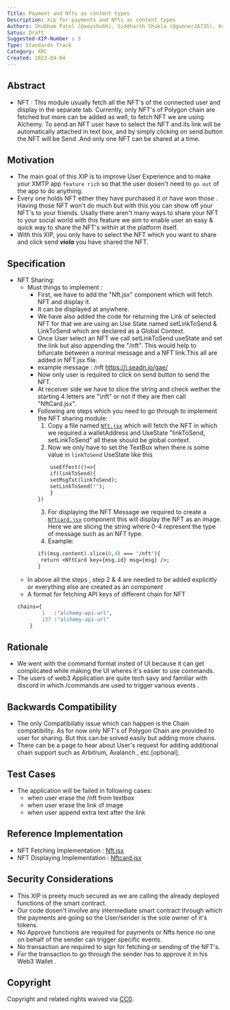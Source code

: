 ```yaml
---
Title: Payment and Nfts as content types
Description: Xip for payments and Nfts as content types 
Authors: Shubham Patel (@aeyshubh), Siddharth Shukla (@gunner26735), Krishn Panchal (@phovious14)
Satus: Draft
Suggested-XIP-Number : 3
Type: Standards Track
Category: XRC
Created: 2023-04-04
---
```


## Abstract

- NFT : This module usually fetch all the NFT's of the connected user and display in the separate tab. Currently, only NFT's of Polygon chain are fetched but more can be added as well, to fetch NFT we are using Alchemy. To send an NFT user have to select the NFT and its link will be automatically attached in text box, and by simply clicking on send button the NFT will be Send .And only one NFT can be shared at a time.    


## Motivation

- The main goal of this XIP is to improve User Experience and to make your XMTP app `feature rich` so that the user dosen't need to `go out` of the app to do anything.
- Every one holds NFT either they have purchased it or have won those . Having those NFT won't do much but with this you can show off your NFT's to your friends. Usally there aren't many ways to share your NFT to your social world with this feature we aim to enable user an easy & quick way to share the NFT's within at the platform itself. 
- With this XIP, you only have to select the NFT which you want to share and click send *__viola__* you have shared the NFT.   

## Specification

- NFT Sharing:
    - Must things to implement :
        - First, we have to add the "Nft.jsx" component  which will fetch NFT and display it. 
        - It can be displayed at anywhere.
        - We have also added the code for returning the Link of selected NFT for that we are using an Use State named setLinkToSend & LinkToSend which are declared as a Global Context. 
        - Once User select an NFT we call setLinkToSend useState and set the link but also appending the "/nft". This would help to bifurcate between a normal message and a NFT link.This all are added in NFT.jsx file.
        - example message : /nft https://i.seadn.io/gae/
        - Now only user is required to click on send button to send the NFT.
        - At receiver side we have to slice the string and check wether the starting 4 letters are "\nft" or not if they are then call "NftCard.jsx".
        - Following are steps which you need to go through to implement the NFT sharing module:
            1. Copy a file named [`Nft.jsx`](https://github.com/gunner26735/XIP-NFT_Sharing-ref/blob/main/Nft.jsx "NFT") which will fetch the NFT in which we required a walletAddress and UseState "linkToSend, setLinkToSend" all these should be global context.
            2. Now we only have to set the TextBox when there is some value in `linkToSend` UseState like this 
            ``` protobuf 
                useEffect(()=>{
                if(linkToSend){
                setMsgTxt(linkToSend);
                setLinkToSend("");
                }
            })
            ```
            3. For displaying the NFT Message we required to create a [`Nftcard.jsx`](https://github.com/gunner26735/XIP-NFT_Sharing-ref/blob/main/NftCard.jsx "NFTCard") component this will display the NFT as an image. Here we are slicing the string where 0-4 represent the type of message such as an NFT type. 
            4. Example: 
             ``` protobuf 
            if((msg.content).slice(0,4) === '/nft'){
              return <NftCard key={msg.id} msg={msg} />;
            }
            ```
    - In above all the steps , step 2 & 4 are needed to be added explicitly or everything else are created as an component
    - A format for fetching API keys of different chain for NFT 
    ``` protobuf
    chains={
            1   :"alchemy-api-url",
            137 :"alchemy-api-url"
        }
     ```
    
    
## Rationale

- We went with the command format insted of UI because it can get complicated while making the UI wheres it's easier to use commands.
- The users of web3 Application are quite tech savy and familiar with discord in which /commands are used to trigger various events .

## Backwards Compatibility

- The only Compatibilatiy issue which can happen is the Chain compatibility. As for now only NFT's of Polygon Chain are provided to user for sharing. But this can be solved easily but adding more chains.
- There can be a page to hear about User's request for adding additional chain support such as Arbitrum, Avalanch , etc.[optional].

## Test Cases

- The application will be failed in following cases:
    - when user erase the /nft from textbox 
    - when user erase the link of image 
    - when user append extra text after the link

## Reference Implementation

- NFT Fetching Implementation   : [Nft.jsx](https://github.com/gunner26735/XIP-NFT_Sharing-ref/blob/main/Nft.jsx "NFT")
- NFT Displaying Implementation : [Nftcard.jsx](https://github.com/gunner26735/XIP-NFT_Sharing-ref/blob/main/NftCard.jsx "NFTCard")

## Security Considerations

- This XIP is preety much secured as we are calling the already deployed functions of the smart contract.
- Our code dosen't involve any intermediate smart contract through which the payments are going so the User/sender is the sole owner of it's tokens.
- No Approve functions are required for payments or Nfts hence no one on behalf of the sender can trigger specific events.
- No transaction are required to sign for fetching or sending of the NFT's.
- For the transaction to go through the sender has to approve it in his Web3 Wallet .

## Copyright

Copyright and related rights waived via [CC0](https://creativecommons.org/publicdomain/zero/1.0/).
